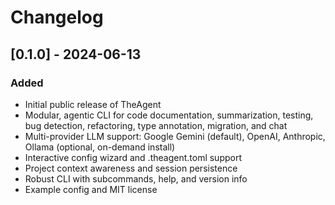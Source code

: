 # Changelog

## [0.1.0] - 2024-06-13
### Added
- Initial public release of TheAgent
- Modular, agentic CLI for code documentation, summarization, testing, bug detection, refactoring, type annotation, migration, and chat
- Multi-provider LLM support: Google Gemini (default), OpenAI, Anthropic, Ollama (optional, on-demand install)
- Interactive config wizard and .theagent.toml support
- Project context awareness and session persistence
- Robust CLI with subcommands, help, and version info
- Example config and MIT license 